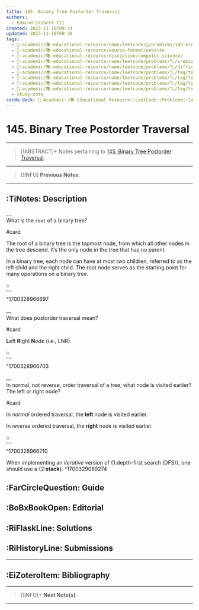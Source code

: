 ```yaml
---
title: 145. Binary Tree Postorder Traversal
authors:
  - Edmund Leibert III
created: 2023-11-18T09:24
updated: 2023-11-18T09:38
tags:
  - 🔴-academic/📚-educational-resource/name/leetcode/🔖/problems/145-binary-tree-postorder-traversal
  - 🔴-academic/📚-educational-resource/source-format/website
  - 🔴-academic/📚-educational-resource/discipline/computer-science/
  - 🔴-academic/📚-educational-resource/name/leetcode/problems/🏷️/premium/no
  - 🔴-academic/📚-educational-resource/name/leetcode/problems/🏷️/difficulty/easy
  - 🔴-academic/📚-educational-resource/name/leetcode/problems/🏷️/tag/topic/stack
  - 🔴-academic/📚-educational-resource/name/leetcode/problems/🏷️/tag/topic/tree
  - 🔴-academic/📚-educational-resource/name/leetcode/problems/🏷️/tag/topic/depth-first-search
  - 🔴-academic/📚-educational-resource/name/leetcode/problems/🏷️/tag/topic/binary-tree
  - study-note
cards-deck: 🔴 Academic::📚 Educational Resource::LeetCode::Problems::145. Binary Tree Postorder Traversal
---
```


# 145. Binary Tree Postorder Traversal

---

> [!ABSTRACT]+
> Notes pertaining to [145. Binary Tree Postorder Traversal](https://leetcode.com/problems/binary-tree-postorder-traversal/).

---

> [!INFO]
> **Previous Notes**:
> 

---

## :TiNotes: Description

﹇<br>
What is the `root` of a binary tree?

#card 

The root of a binary tree is the topmost node, from which all other nodes in the tree descend. It’s the only node in the tree that has no parent. 

In a binary tree, each node can have at most two children, referred to as the left child and the right child. The root node serves as the starting point for many operations on a binary tree.

⌂
<br>﹈<br>^1700328966697

﹇<br>
What does postorder traversal mean?

#card 

**L**eft **R**ight **N**ode (i.e., LNR)

⌂
<br>﹈<br>^1700328966703

﹇<br>
In normal, not reverse, order traversal of a tree, what node is visited earlier? The left or right node?

#card 

In _normal_ ordered traversal, the **left** node is visited earlier.

In _reverse_ ordered traversal, the **right** node is visited earlier.

⌂
<br>﹈<br>^1700328966710

When implementing an _iterative_ version of {1:depth-first search (DFS)}, one should use a {2:**stack**}.
^1700329089274


## :FarCircleQuestion: Guide

## :BoBxBookOpen: Editorial

## :RiFlaskLine: Solutions

## :RiHistoryLine: Submissions

---

## :EiZoteroItem: Bibliography

---

> [!INFO]+ 
> **Next Note(s)**:
> 

---
